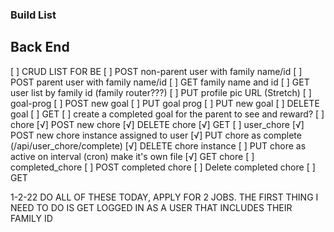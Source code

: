 ### Build List

## Back End
[ ] CRUD LIST FOR BE
    [ ] POST non-parent user with family name/id
    [ ] POST parent user with family name/id
    [ ] GET family name and id
    [ ] GET user list by family id (family router???)
    [ ] PUT profile pic URL (Stretch)
    [ ] goal-prog
        [ ] POST new goal
        [ ] PUT goal prog
        [ ] PUT new goal
        [ ] DELETE goal
        [ ] GET
    [ ] create a completed goal for the parent to see and reward?
    [ ] chore
        [√] POST new chore
        [√] DELETE chore
        [√] GET
    [ ] user_chore
        [√] POST new chore instance assigned to user
        [√] PUT chore as complete (/api/user_chore/complete)
        [√] DELETE chore instance
        [ ] PUT chore as active on interval (cron) make it's own file
        [√] GET chore
    [ ] completed_chore
        [ ] POST completed chore
        [ ] Delete completed chore
        [ ] GET

1-2-22 DO ALL OF THESE TODAY, APPLY FOR 2 JOBS.
THE FIRST THING I NEED TO DO IS GET LOGGED IN AS A USER THAT INCLUDES THEIR FAMILY ID